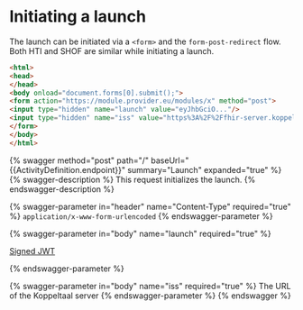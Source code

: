 # Initiating a launch

The launch can be initiated via a `<form>` and the `form-post-redirect` flow. Both HTI and SHOF are similar while initiating a launch.

```html
<html>
<head>
</head>
<body onload="document.forms[0].submit();">
<form action="https://module.provider.eu/modules/x" method="post">
<input type="hidden" name="launch" value="eyJhbGciO..."/>
<input type="hidden" name="iss" value="https%3A%2F%2Ffhir-server.koppeltaal.headease.nl%2Ffhir%2FDEFAULT"/>
</form>
</body>
</html>
```

{% swagger method="post" path="/" baseUrl="{{ActivityDefinition.endpoint}}" summary="Launch" expanded="true" %}
{% swagger-description %}
This request initializes the launch. 
{% endswagger-description %}

{% swagger-parameter in="header" name="Content-Type" required="true" %}
`application/x-www-form-urlencoded`
{% endswagger-parameter %}

{% swagger-parameter in="body" name="launch" required="true" %}


[Signed JWT](./)


{% endswagger-parameter %}

{% swagger-parameter in="body" name="iss" required="true" %}
The URL of the Koppeltaal server
{% endswagger-parameter %}
{% endswagger %}

